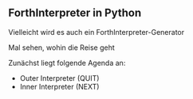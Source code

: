 ForthInterpreter in Python
--------------------------
Vielleicht wird es auch ein ForthInterpreter-Generator

Mal sehen, wohin die Reise geht

Zunächst liegt folgende Agenda an:

- Outer Interpreter (QUIT)
- Inner Interpreter (NEXT)
